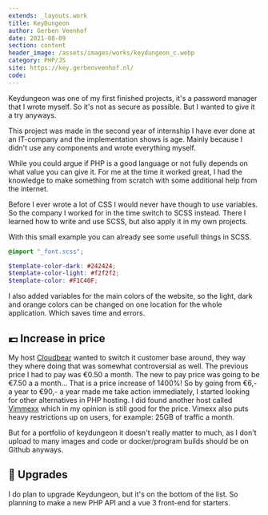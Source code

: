 ```yaml
---
extends: _layouts.work
title: KeyDungeon
author: Gerben Veenhof
date: 2021-08-09
section: content
header_image: /assets/images/works/keydungeon_c.webp
category: PHP/JS
site: https://key.gerbenveenhof.nl/
code: 
---
```


Keydungeon was one of my first finished projects, it's a password manager that I wrote myself. So it's not as secure as possible. But I wanted to give it a try anyways.

This project was made in the second year of internship I have ever done at an IT-company and the implementation shows is age. Mainly because I didn't use any components and wrote everything myself.

While you could argue if PHP is a good language or not fully depends on what value you can give it. For me at the time it worked great, I had the knowledge to make something from scratch with some additional help from the internet.

Before I ever wrote a lot of CSS I would never have though to use variables. So the company I worked for in the time switch to SCSS instead. There I learned how to write and use SCSS, but also apply it in my own projects.

With this small example you can already see some usefull things in SCSS.
```scss
@import "_font.scss";

$template-color-dark: #242424;
$template-color-light: #f2f2f2;
$template-color: #F1C40F;
```

I also added variables for the main colors of the website, so the light, dark and orange colors can be changed on one location for the whole application. Which saves time and errors.

## 💶 Increase in price

My host [Cloudbear](https://cloudbear.nl) wanted to switch it customer base around, they way they where doing that was somewhat controversial as well. The previous price I had to pay was €0.50 a month. The new to pay price was going to be €7.50 a  a month... That is a price increase of 1400%! So by going from €6,- a year to €90,- a year made me take action immediately, I started looking for other alternatives in PHP hosting. I did found another host called [Vimmexx](https://www.vimexx.nl/) which in my opinion is still good for the price. Vimexx also puts heavy restrictions up on users, for example: 25GB of traffic a month. 

But for a portfolio of keydungeon it doesn't really matter to much, as I don't upload to many images and code or docker/program builds should be on Github anyways.

## 🔨 Upgrades
I do plan to upgrade Keydungeon, but it's on the bottom of the list. So planning to make a new PHP API and a vue 3 front-end for starters.
